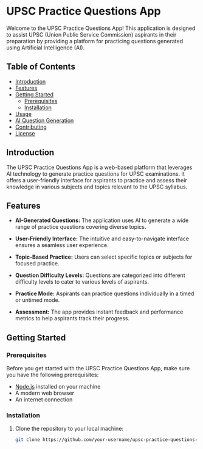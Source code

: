 # UPSC Practice Questions App

Welcome to the UPSC Practice Questions App! This application is designed to assist UPSC (Union Public Service Commission) aspirants in their preparation by providing a platform for practicing questions generated using Artificial Intelligence (AI).

## Table of Contents

- [Introduction](#introduction)
- [Features](#features)
- [Getting Started](#getting-started)
  - [Prerequisites](#prerequisites)
  - [Installation](#installation)
- [Usage](#usage)
- [AI Question Generation](#ai-question-generation)
- [Contributing](#contributing)
- [License](#license)

## Introduction

The UPSC Practice Questions App is a web-based platform that leverages AI technology to generate practice questions for UPSC examinations. It offers a user-friendly interface for aspirants to practice and assess their knowledge in various subjects and topics relevant to the UPSC syllabus.

## Features

- **AI-Generated Questions:** The application uses AI to generate a wide range of practice questions covering diverse topics.

- **User-Friendly Interface:** The intuitive and easy-to-navigate interface ensures a seamless user experience.

- **Topic-Based Practice:** Users can select specific topics or subjects for focused practice.

- **Question Difficulty Levels:** Questions are categorized into different difficulty levels to cater to various levels of aspirants.

- **Practice Mode:** Aspirants can practice questions individually in a timed or untimed mode.

- **Assessment:** The app provides instant feedback and performance metrics to help aspirants track their progress.

## Getting Started

### Prerequisites

Before you get started with the UPSC Practice Questions App, make sure you have the following prerequisites:

- [Node.js](https://nodejs.org/) installed on your machine
- A modern web browser
- An internet connection

### Installation

1. Clone the repository to your local machine:

   ```bash
   git clone https://github.com/your-username/upsc-practice-questions-app.git
